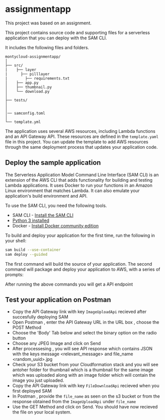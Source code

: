 # assignmentapp


This project was based on an assignment.

This project contains source code and supporting files for a serverless application that you can deploy with the SAM CLI. 

It includes the following files and folders.

```
montycloud-assignmentapp/
│
├── src/
|    ├── layer
|      ├── pilllayer
|        ├── requirements.txt
│    ├── app.py
│    ├── thumbnail.py
│    └── download.py
│
├── tests/
│   
│ 
│── samconfig.toml
│
└── template.yml

```

The application uses several AWS resources, including Lambda functions and an API Gateway API. These resources are defined in the `template.yaml` file in this project. You can update the template to add AWS resources through the same deployment process that updates your application code.


## Deploy the sample application

The Serverless Application Model Command Line Interface (SAM CLI) is an extension of the AWS CLI that adds functionality for building and testing Lambda applications. It uses Docker to run your functions in an Amazon Linux environment that matches Lambda. It can also emulate your application's build environment and API.

To use the SAM CLI, you need the following tools.

* SAM CLI - [Install the SAM CLI](https://docs.aws.amazon.com/serverless-application-model/latest/developerguide/serverless-sam-cli-install.html)
* [Python 3 installed](https://www.python.org/downloads/)
* Docker - [Install Docker community edition](https://hub.docker.com/search/?type=edition&offering=community)

To build and deploy your application for the first time, run the following in your shell:

```bash
sam build --use-container
sam deploy --guided
```

The first command will build the source of your application. The second command will package and deploy your application to AWS, with a series of prompts:

After running the above commands you will get a API endpoint 

## Test your application on Postman

* Copy the API Gateway link with key `ImageUploadApi` recieved after succesfully deploying SAM
* Open Postman , enter the API Gateway URL in the URL box , choose the POST Method
* Choose the 'Body' Tab below and select the binary option on the radio button
* Choose any JPEG Image and click on Send
* After processesing , you will see API response which contains JSON with the keys message <relevant_message> and file_name <random_uuid>.jpg
* Check your S3 bucket from your Cloudformation stack and you will see antoher folder for thumbnail which is a thumbnail for the same image which was uploaded along with an image folder which will contain the image you just uploaded.
* Copy the API Gateway link with key `FileDownloadApi` recieved when you first deployed SAM
* In Postman , provide the `file_name` as seen on the s3 bucket or from the response obtained from the `ImageUploadApi` under `file_name`
* Use the GET Method and click on Send. You should have now recieved the file on your local system.
